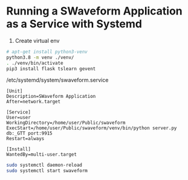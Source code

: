 # Running a SWaveform Application as a Service with Systemd

1. Create virtual env

```bash
# apt-get install python3-venv
python3.8 -m venv ./venv/
. ./venv/bin/activate
pip3 install flask tslearn gevent
```

/etc/systemd/system/swaveform.service

```service
[Unit]
Description=SWaveform Application
After=network.target

[Service]
User=user
WorkingDirectory=/home/user/Public/swaveform
ExecStart=/home/user/Public/swaveform/venv/bin/python server.py db:_GTT port:9915
Restart=always

[Install]
WantedBy=multi-user.target
```

```bash
sudo systemctl daemon-reload
sudo systemctl start swaveform
```
